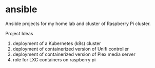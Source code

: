 # ansible
Ansible projects for my home lab and cluster of Raspberry Pi cluster.

Project Ideas
1. deployment of a Kubernetes (k8s) cluster
2. deployment of containerized version of Unifi controller
3. deployment of containerized version of Plex media server
4. role for LXC containers on raspberry pi
